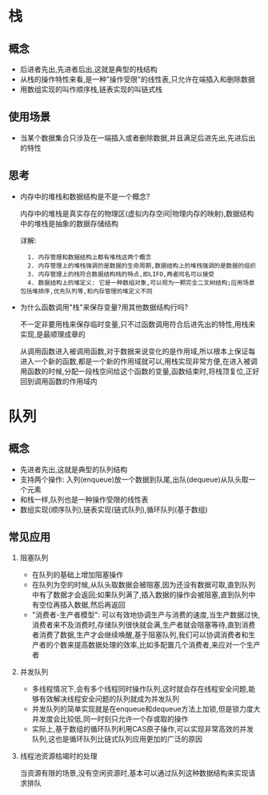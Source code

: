 # 栈

## 概念

+ 后进者先出,先进者后出,这就是典型的栈结构
+ 从栈的操作特性来看,是一种"操作受限"的线性表,只允许在端插入和删除数据
+ 用数组实现的叫作顺序栈,链表实现的叫链式栈

## 使用场景

+ 当某个数据集合只涉及在一端插入或者删除数据,并且满足后进先出,先进后出的特性

## 思考

+ 内存中的堆栈和数据结构是不是一个概念?

    内存中的堆栈是真实存在的物理区(虚拟内存空间|物理内存的映射),数据结构中的堆栈是抽象的数据存储结构

    详解: 

        1. 内存管理和数据结构上都有堆栈这两个概念
        2. 内存管理上的堆栈强调的是数据的生命周期,数据结构上的堆栈强调的是数据的组织
        3. 内存管理上的栈符合数据结构栈的特点,即LIFO,两者同名可以接受
        4. 数据结构上的堆定义: 它是一种数组对象,可以视为一颗完全二叉树结构;应用场景包括堆排序,优先队列等,和内存管理的堆定义不同

+ 为什么函数调用"栈"来保存变量?用其他数据结构行吗?

    不一定非要用栈来保存临时变量,只不过函数调用符合后进先出的特性,用栈来实现,是最顺理成章的

    从调用函数进入被调用函数,对于数据来说变化的是作用域,所以根本上保证每进入一个新的函数,都是一个新的作用域就可以,用栈实现非常方便,在进入被调用函数的时候,分配一段栈空间给这个函数的变量,函数结束时,将栈顶复位,正好回到调用函数的作用域内


# 队列

## 概念

+ 先进者先出,这就是典型的队列结构
+ 支持两个操作: 入列(enqueue)放一个数据到队尾,出队(dequeue)从队头取一个元素
+ 和栈一样,队列也是一种操作受限的线性表
+ 数组实现(顺序队列),链表实现(链式队列),循环队列(基于数组)

## 常见应用

1. 阻塞队列
   
   + 在队列的基础上增加阻塞操作
   + 在队列为空的时候,从队头取数据会被阻塞,因为还没有数据可取,直到队列中有了数据才会返回;如果队列满了,插入数据的操作会被阻塞,直到队列中有空位再插入数据,然后再返回
   + "消费者-生产者模型": 可以有效地协调生产与消费的速度,当生产数据过快,消费者来不及消费时,存储队列很快就会满,生产者就会阻塞等待,直到消费者消费了数据,生产才会继续唤醒,基于阻塞队列,我们可以协调消费者和生产者的个数来提高数据处理的效率,比如多配置几个消费者,来应对一个生产者

2. 并发队列

    + 多线程情况下,会有多个线程同时操作队列,这时就会存在线程安全问题,能够有效解决线程安全问题的队列就成为并发队列
    + 并发队列的简单实现就是在enqueue和dequeue方法上加锁,但是锁力度大并发度会比较低,同一时刻只允许一个存或取的操作
    + 实际上,基于数组的循环队列利用CAS原子操作,可以实现非常高效的并发队列,这也是循环队列比链式队列应用更加的广泛的原因

3. 线程池资源枯竭时的处理

    当资源有限的场景,没有空闲资源时,基本可以通过队列这种数据结构来实现请求排队




